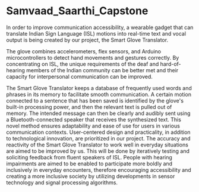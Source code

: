 # Samvaad_Saarthi_Capstone


In order to improve communication accessibility, a wearable gadget that can
translate Indian Sign Language (ISL) motions into real-time text and vocal output
is being created by our project, the Smart Glove Translator.

The glove combines
accelerometers, flex sensors, and Arduino microcontrollers to detect hand
movements and gestures correctly. By concentrating on ISL, the unique
requirements of the deaf and hard-of-hearing members of the Indian community
can be better met and their capacity for interpersonal communication can be
improved.

The Smart Glove Translator keeps a database of frequently used words and phrases
in its memory to facilitate smooth communication. A certain motion connected to
a sentence that has been saved is identified by the glove's built-in processing power,
and then the relevant text is pulled out of memory. The intended message can then
be clearly and audibly sent using a Bluetooth-connected speaker that receives the
synthesized text. This novel method ensures adaptability and ease of use for users
in various communication contexts.
User-centered design and practicality, in addition to technological innovation, are
prioritized in our project. The accuracy and reactivity of the Smart Glove Translator
to work well in everyday situations are aimed to be improved by us. This will be
done by iteratively testing and soliciting feedback from fluent speakers of ISL.
People with hearing impairments are aimed to be enabled to participate more boldly
and inclusively in everyday encounters, therefore encouraging accessibility and
creating a more inclusive society by utilizing developments in sensor technology
and signal processing algorithms.
